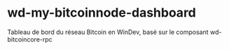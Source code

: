 # wd-my-bitcoinnode-dashboard
Tableau de bord du réseau Bitcoin en WinDev, basé sur le composant  wd-bitcoincore-rpc
